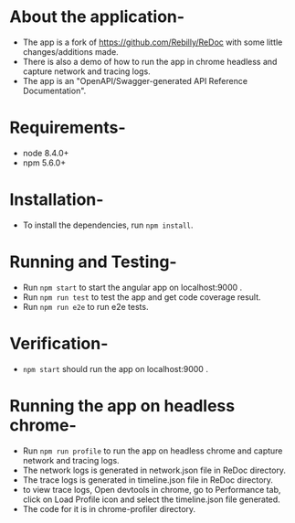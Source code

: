 # About the application-

* The app is a fork of https://github.com/Rebilly/ReDoc with some little changes/additions made.
* There is also a demo of how to run the app in chrome headless and capture network and tracing logs.
* The app is an "OpenAPI/Swagger-generated API Reference Documentation".

# Requirements-

* node 8.4.0+
* npm 5.6.0+

# Installation-

* To install the dependencies, run ` npm install `.

# Running and Testing-

* Run ` npm start ` to start the angular app on localhost:9000 .
* Run ` npm run test ` to test the app and get code coverage result.
* Run ` npm run e2e ` to run e2e tests.

# Verification-

* ` npm start ` should run the app on localhost:9000 .

# Running the app on headless chrome-

* Run ` npm run profile ` to run the app on headless chrome and capture network and tracing logs.
* The network logs is generated in network.json file in ReDoc directory.
* The trace logs is generated in timeline.json file in ReDoc directory.
* to view trace logs, Open devtools in chrome, go to Performance tab, click on Load Profile icon and select the timeline.json file generated.
* The code for it is in chrome-profiler directory.
